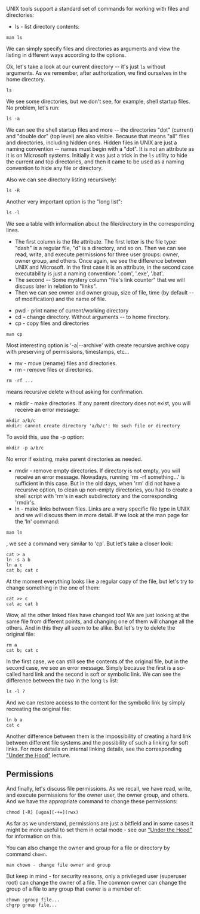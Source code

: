 UNIX tools support a standard set of commands for working with files and directories:

* ls - list directory contents:
```
man ls
```
We can simply specify files and directories as arguments and view the listing in different ways according to the options.

Ok, let's take a look at our current directory -- it's just `ls` without arguments. As we remember, after authorization, we find ourselves in the home directory.
```
ls
```
We see some directories, but we don't see, for example, shell startup files. No problem, let's run:
```
ls -a
```
We can see the shell startup files and more -- the directories "dot" (current) and "double dor" (top level) are also visible. Because that means "all" files and directories, including hidden ones. Hidden files in UNIX are just a naming convention -- names must begin with a "dot". It is not an attribute as it is on Microsoft systems. Initially it was just a trick in the `ls` utility to hide the current and top directories, and then it came to be used as a naming convention to hide any file or directory.

Also we can see directory listing recursively:
```
ls -R
```
Another very important option is the "long list":
```
ls -l
```
We see a table with information about the file/directory in the corresponding lines.
- The first column is the file attribute. The first letter is the file type: "dash" is a regular file, "d" is a directory, and so on. Then we can see read, write, and execute permissions for three user groups: owner, owner group, and others. Once again, we see the difference between UNIX and Microsoft. In the first case it is an attribute, in the second case executability is just a naming convention: '.com', '.exe', '.bat'.
- The second -- Some mystery column "file's link counter" that we will discuss later in relation to "links".
- Then we can see owner and owner group, size of file, time (by default -- of modification) and the name of file. 

* pwd - print name of current/working directory
* cd – change directory. Without arguments -- to home firectory.
* cp - copy files and directories
```
man cp
```
Most interesting option is '-a|--archive' with create recursive archive copy with preserving of permissions, timestamps, etc... 
* mv - move (rename) files and directories.
* rm - remove files or directories.
```
rm -rf ...
```
means recursive delete without asking for confirmation.
* mkdir - make directories. If any parent directory does not exist, you will receive an error message:
```
mkdir a/b/c
mkdir: cannot create directory 'a/b/c': No such file or directory
```
To avoid this, use the -p option:
```
mkdir -p a/b/c
```
No error if existing, make parent directories as needed.
* rmdir - remove empty directories. If directory is not empty, you will receive an error message. Nowadays, running 'rm -rf something...' is sufficient in this case. But in the old days, when 'rm' did not have a recursive option, to clean up non-empty directories, you had to create a shell script with 'rm's in each subdirectory and the corresponding 'rmdir's.
* ln - make links between files. Links are a very specific file type in UNIX and we will discuss them in more detail. If we look at the man page for the 'ln' command:
```
man ln
```
, we see a command very similar to 'cp'. But let's take a closer look:
```
cat > a
ln -s a b
ln a c
cat b; cat c
```
At the moment everything looks like a regular copy of the file, but let's try to change something in the one of them:
```
cat >> c
cat a; cat b
```
Wow, all the other linked files have changed too! We are just looking at the same file from different points, and changing one of them will change all the others. And in this they all seem to be alike. But let's try to delete the original file:
```
rm a
cat b; cat c
```
In the first case, we can still see the contents of the original file, but in the second case, we see an error message. Simply because the first is a so-called hard link and the second is soft or symbolic link. We can see the difference between the two in the long `ls` list:
```
ls -l ?
```
And we can restore access to the content for the symbolic link by simply recreating the original file:
```
ln b a
cat c
```
Another difference between them is the impossibility of creating a hard link between different file systems and the possibility of such a linking for soft links. For more details on internal linking details, see the corresponding ["Under the Hood"](../under_the_hood/07_links.md) lecture.

## Permissions

And finally, let's discuss file permissions. As we recall, we have read, write, and execute permissions for the owner user, the owner group, and others. And we have the appropriate command to change these permissions:
```
chmod [-R] [ugoa][-+=](rwx) 
```
As far as we understand, permissions are just a bitfield and in some cases it might be more useful to set them in octal mode - see our ["Under the Hood"](../under_the_hood/08_octal_mode.md) for information on this.

You can also change the owner and group for a file or directory by command `chown`. 
```
man chown - change file owner and group
```
But keep in mind - for security reasons, only a privileged user (superuser root) can change the owner of a file. The common owner can change the group of a file to any group that owner is a member of:
```
chown :group file...
chgrp group file...
```
